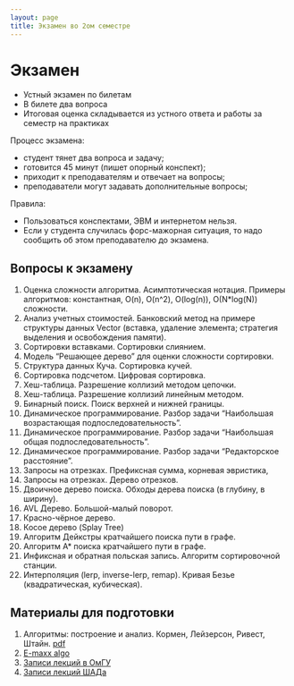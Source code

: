 ```yaml
---
layout: page
title: Экзамен во 2ом семестре
---
```


# Экзамен

- Устный экзамен по билетам
- В билете два вопроса
- Итоговая оценка складывается из устного ответа и работы за семестр на практиках

Процесс экзамена:

- студент тянет два вопроса и задачу;
- готовится 45 минут (пишет опорный конспект);
- приходит к преподавателям и отвечает на вопросы;
- преподаватели могут задавать дополнительные вопросы;

Правила:

- Пользоваться конспектами, ЭВМ и интернетом нельзя.
- Если у студента случилась форс-мажорная ситуация, то надо сообщить об этом преподавателю до экзамена.

## Вопросы к экзамену

1. Оценка сложности алгоритма. Асимптотическая нотация. Примеры алгоритмов: константная, O(n), O(n^2), O(log(n)), O(N*log(N)) сложности.
2. Анализ учетных стоимостей. Банковский метод на примере структуры данных Vector (вставка, удаление элемента; стратегия выделения и освобождения памяти).
3. Сортировки вставками. Сортировки слиянием.
4. Модель “Решающее дерево” для оценки сложности сортировки.
5. Структура данных Куча. Сортировка кучей.
6. Сортировка подсчетом. Цифровая сортировка.
7. Хеш-таблица. Разрешение коллизий методом цепочки.
8. Хеш-таблица. Разрешение коллизий линейным методом.
9. Бинарный поиск. Поиск верхней и нижней границы.
10. Динамическое программирование. Разбор задачи “Наибольшая возрастающая подпоследовательность”.
11. Динамическое программирование. Разбор задачи “Наибольшая общая подпоследовательность”.
12. Динамическое программирование. Разбор задачи “Редакторское расстояние”.
13. Запросы на отрезках. Префиксная сумма, корневая эвристика, 
14. Запросы на отрезках. Дерево отрезков.
15. Двоичное дерево поиска. Обходы дерева поиска (в глубину, в ширину).
16. AVL Дерево. Большой-малый поворот.
17. Красно-чёрное дерево.
18. Косое дерево (Splay Tree)
19. Алгоритм Дейкстры кратчайшего поиска пути в графе.
20. Алгоритм А* поиска кратчайшего пути в графе.
21. Инфиксная и обратная польская запись. Алгоритм сортировочной станции.
22. Интерполяция (lerp, inverse-lerp, remap). Кривая Безье (квадратическая, кубическая).

## Материалы для подготовки

1. Алгоритмы: построение и анализ. Кормен, Лейзерсон, Ривест, Штайн. [pdf](https://e-maxx.ru/bookz/files/cormen.pdf)
2. [E-maxx algo](https://e-maxx.ru/algo/)
3. [Записи лекций в ОмГУ](https://www.youtube.com/playlist?list=PLXeMZKMKyJI4w_HoZvSD2OQk3WarFgPdS)
4. [Записи лекций ШАДа](https://www.youtube.com/playlist?list=PLJOzdkh8T5koEPv-R5W0ovmL_T2BjB1HX)
